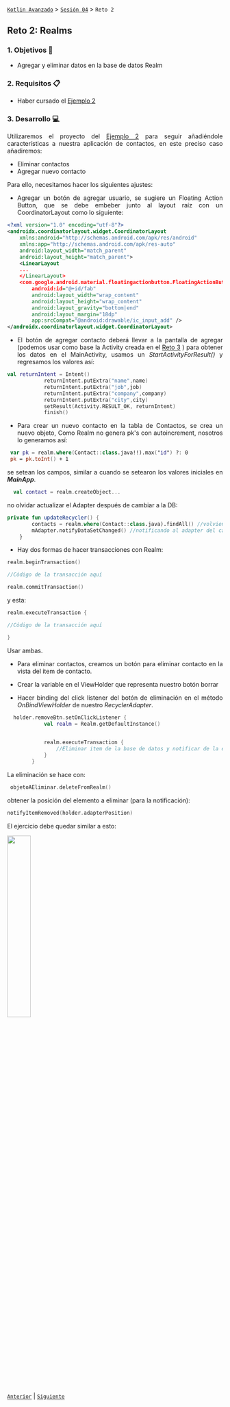 [`Kotlin Avanzado`](../../Readme.md) > [`Sesión 04`](../Readme.md) > `Reto 2`

## Reto 2: Realms

<div style="text-align: justify;">




### 1. Objetivos :dart:

* Agregar y eliminar datos en la base de datos Realm

### 2. Requisitos :clipboard:

* Haber cursado el [Ejemplo 2](../Ejemplo-02)

### 3. Desarrollo :computer:

Utilizaremos el proyecto del [Ejemplo 2](../Ejemplo-02) para seguir añadiéndole características a nuestra aplicación de contactos, en este preciso caso añadiremos:

- Eliminar contactos
- Agregar nuevo contacto

Para ello, necesitamos hacer los siguientes ajustes:

- Agregar un botón de agregar usuario, se sugiere un Floating Action Button, que se debe embeber junto al layout raíz con un CoordinatorLayout como lo siguiente: 

```xml 
<?xml version="1.0" encoding="utf-8"?>
<androidx.coordinatorlayout.widget.CoordinatorLayout
    xmlns:android="http://schemas.android.com/apk/res/android"
    xmlns:app="http://schemas.android.com/apk/res-auto"
    android:layout_width="match_parent"
    android:layout_height="match_parent">
    <LinearLayout
    ...
    </LinearLayout>
    <com.google.android.material.floatingactionbutton.FloatingActionButton
        android:id="@+id/fab"
        android:layout_width="wrap_content"
        android:layout_height="wrap_content"
        android:layout_gravity="bottom|end"
        android:layout_margin="18dp"
        app:srcCompat="@android:drawable/ic_input_add" />
</androidx.coordinatorlayout.widget.CoordinatorLayout>
```

- El botón de agregar contacto deberá llevar a la pantalla de agregar (podemos usar como base la Activity creada en el [Reto 3](../../Sesion-02/Reto-03) ) para obtener los datos en el MainActivity, usamos un *StartActivityForResult()* y regresamos los valores así: 

```kotlin
val returnIntent = Intent()
            returnIntent.putExtra("name",name)
            returnIntent.putExtra("job",job)
            returnIntent.putExtra("company",company)
            returnIntent.putExtra("city",city)
            setResult(Activity.RESULT_OK, returnIntent)
            finish()
```

- Para crear un nuevo contacto en la tabla de Contactos, se crea un nuevo objeto, Como Realm no genera pk's con autoincrement, nosotros lo generamos así: 

```kotlin
 var pk = realm.where(Contact::class.java!!).max("id") ?: 0
 pk = pk.toInt() + 1
```

se setean los campos, similar a cuando se setearon los valores iniciales en ***MainApp***.

```kotlin
  val contact = realm.createObject...
```

no olvidar actualizar el Adapter después de cambiar a la DB:

```kotlin
private fun updateRecycler() {
        contacts = realm.where(Contact::class.java).findAll() //volviendo a obtener los contactos (incluído el agregado)
        mAdapter.notifyDataSetChanged() //notificando al adapter del cambio
    }
```

- Hay dos formas de hacer transacciones con Realm:

```kotlin
realm.beginTransaction()

//Código de la transacción aquí

realm.commitTransaction()
```

y esta:

```kotlin
realm.executeTransaction {

//Código de la transacción aquí

}
```

Usar ambas.

- Para eliminar contactos, creamos un botón para eliminar contacto en la vista del item de contacto.

- Crear la variable en el ViewHolder que representa nuestro botón borrar

- Hacer binding del click listener del botón de eliminación en el método *OnBindViewHolder* de nuestro *RecyclerAdapter*.

```kotlin
  holder.removeBtn.setOnClickListener {
            val realm = Realm.getDefaultInstance()

            
            realm.executeTransaction {
                //Eliminar item de la base de datos y notificar de la eliminación del elemento 
            }
        }
```

La eliminación se hace con:

```kotlin
 objetoAEliminar.deleteFromRealm() 
```

obtener la posición del elemento a eliminar (para la notificación):

```kotlin
notifyItemRemoved(holder.adapterPosition)
```

El ejercicio debe quedar similar a esto:

<img src="images/solution.gif" width="33%"/>



[`Anterior`](../Ejemplo-02) | [`Siguiente`](../Proyecto/Readme.md)      

</div>
